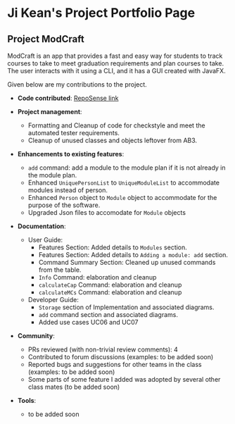 # Ji Kean's Project Portfolio Page


## Project ModCraft

ModCraft is an app that provides a fast and easy way for students to track courses
to take to meet graduation requirements and plan courses to take. The user interacts
with it using a CLI, and it has a GUI created with JavaFX.

Given below are my contributions to the project.

* **Code contributed**: [RepoSense link](https://nus-cs2103-ay2324s1.github.io/tp-dashboard/#/widget/?search=&sort=groupTitle&sortWithin=title&timeframe=commit&mergegroup=&groupSelect=groupByRepos&breakdown=true&checkedFileTypes=docs~functional-code~test-code&since=2023-09-22&chartGroupIndex=46&chartIndex=4)

* **Project management**:
  * Formatting and Cleanup of code for checkstyle and meet the automated tester requirements.
  * Cleanup of unused classes and objects leftover from AB3.

* **Enhancements to existing features**:
  * `add` command: add a module to the module plan if it is not already in the module plan.
  * Enhanced `UniquePersonList` to `UniqueModuleList` to accommodate modules instead of person.
  * Enhanced `Person` object to `Module` object to accommodate for the purpose of the software.
  * Upgraded Json files to accomodate for `Module` objects 

* **Documentation**:
  * User Guide:
    * Features Section: Added details to `Modules` section.
    * Features Section: Added details to `Adding a module: add` section.
    * Command Summary Section: Cleaned up unused commands from the table.
    * `Info` Command: elaboration and cleanup
    * `calculateCap` Command: elaboration and cleanup
    * `calculateMCs` Command: elaboration and cleanup
  * Developer Guide:
    * `Storage` section of Implementation and associated diagrams.
    * `add` command section and associated diagrams.
    * Added use cases UC06 and UC07

* **Community**:
  * PRs reviewed (with non-trivial review comments): 4
  * Contributed to forum discussions (examples: to be added soon)
  * Reported bugs and suggestions for other teams in the class (examples: to be added soon)
  * Some parts of some feature I added was adopted by several other class mates (to be added soon)

* **Tools**:
  * to be added soon
